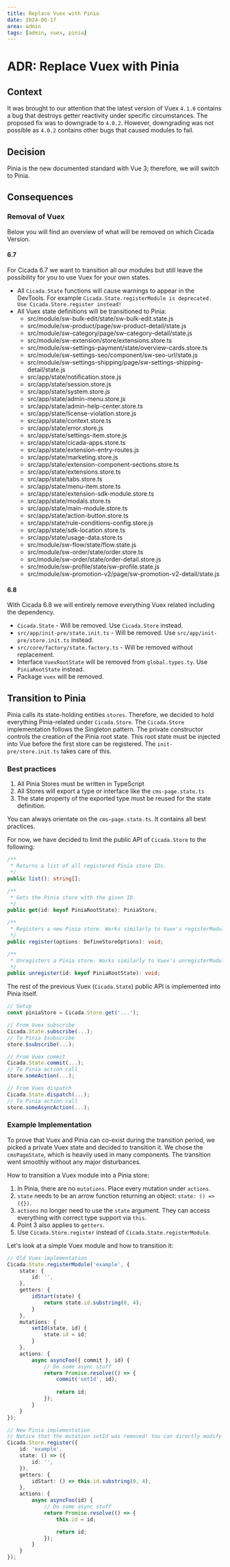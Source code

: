 ```yaml
---
title: Replace Vuex with Pinia
date: 2024-06-17
area: admin
tags: [admin, vuex, pinia]
---
```


# ADR: Replace Vuex with Pinia
## Context
It was brought to our attention that the latest version of Vuex `4.1.0` contains a bug that destroys getter reactivity under specific circumstances. The proposed fix was to downgrade to `4.0.2`. However, downgrading was not possible as `4.0.2` contains other bugs that caused modules to fail.

## Decision
Pinia is the new documented standard with Vue 3; therefore, we will switch to Pinia.

## Consequences
### Removal of Vuex
Below you will find an overview of what will be removed on which Cicada Version.

#### 6.7
For Cicada 6.7 we want to transition all our modules but still leave the possibility for you to use Vuex for your own states.

- All `Cicada.State` functions will cause warnings to appear in the DevTools. For example `Cicada.State.registerModule is deprecated. Use Cicada.Store.register instead!`
- All Vuex state definitions will be transitioned to Pinia:
    - src/module/sw-bulk-edit/state/sw-bulk-edit.state.js
    - src/module/sw-product/page/sw-product-detail/state.js
    - src/module/sw-category/page/sw-category-detail/state.js
    - src/module/sw-extension/store/extensions.store.ts
    - src/module/sw-settings-payment/state/overview-cards.store.ts
    - src/module/sw-settings-seo/component/sw-seo-url/state.js
    - src/module/sw-settings-shipping/page/sw-settings-shipping-detail/state.js
    - src/app/state/notification.store.js
    - src/app/state/session.store.js
    - src/app/state/system.store.js
    - src/app/state/admin-menu.store.js
    - src/app/state/admin-help-center.store.ts
    - src/app/state/license-violation.store.js
    - src/app/state/context.store.ts
    - src/app/state/error.store.js
    - src/app/state/settings-item.store.js
    - src/app/state/cicada-apps.store.ts
    - src/app/state/extension-entry-routes.js
    - src/app/state/marketing.store.js
    - src/app/state/extension-component-sections.store.ts
    - src/app/state/extensions.store.ts
    - src/app/state/tabs.store.ts
    - src/app/state/menu-item.store.ts
    - src/app/state/extension-sdk-module.store.ts
    - src/app/state/modals.store.ts
    - src/app/state/main-module.store.ts
    - src/app/state/action-button.store.ts
    - src/app/state/rule-conditions-config.store.js
    - src/app/state/sdk-location.store.ts
    - src/app/state/usage-data.store.ts
    - src/module/sw-flow/state/flow.state.js
    - src/module/sw-order/state/order.store.ts
    - src/module/sw-order/state/order-detail.store.js
    - src/module/sw-profile/state/sw-profile.state.js
    - src/module/sw-promotion-v2/page/sw-promotion-v2-detail/state.js

#### 6.8
With Cicada 6.8 we will entirely remove everything Vuex related including the dependency.

- `Cicada.State` - Will be removed. Use `Cicada.Store` instead.
- `src/app/init-pre/state.init.ts` - Will be removed. Use `src/app/init-pre/store.init.ts` instead.
- `src/core/factory/state.factory.ts` - Will be removed without replacement.
- Interface `VuexRootState` will be removed from `global.types.ty`. Use `PiniaRootState` instead.
- Package `vuex` will be removed.


## Transition to Pinia
Pinia calls its state-holding entities `stores`. Therefore, we decided to hold everything Pinia-related under `Cicada.Store`.
The `Cicada.Store` implementation follows the Singleton pattern. The private constructor controls the creation of the Pinia root state.
This root state must be injected into Vue before the first store can be registered. The `init-pre/store.init.ts` takes care of this.

### Best practices
1. All Pinia Stores must be written in TypeScript
2. All Stores will export a type or interface like the `cms-page.state.ts`
3. The state property of the exported type must be reused for the state definition.

You can always orientate on the `cms-page.state.ts`. It contains all best practices. 

For now, we have decided to limit the public API of `Cicada.Store` to the following:

```typescript
/**
 * Returns a list of all registered Pinia store IDs.
 */
public list(): string[];

/**
 * Gets the Pinia store with the given ID.
 */
public get(id: keyof PiniaRootState): PiniaStore;

/**
 * Registers a new Pinia store. Works similarly to Vuex's registerModule.
 */
public register(options: DefineStoreOptions): void;

/**
 * Unregisters a Pinia store. Works similarly to Vuex's unregisterModule.
 */
public unregister(id: keyof PiniaRootState): void;
```

The rest of the previous Vuex (`Cicada.State`) public API is implemented into Pinia itself.

```typescript
// Setup
const piniaStore = Cicada.Store.get('...');

// From Vuex subscribe
Cicada.State.subscribe(...);
// To Pinia $subscribe
store.$subscribe(...);

// From Vuex commit
Cicada.State.commit(...);
// To Pinia action call
store.someAction(...);

// From Vuex dispatch
Cicada.State.dispatch(...);
// To Pinia action call
store.someAsyncAction(...);
```

### Example Implementation
To prove that Vuex and Pinia can co-exist during the transition period, we picked a private Vuex state and decided to transition it.
We chose the `cmsPageState`, which is heavily used in many components. The transition went smoothly without any major disturbances.

How to transition a Vuex module into a Pinia store:
1. In Pinia, there are no `mutations`. Place every mutation under `actions`.
2. `state` needs to be an arrow function returning an object: `state: () => ({})`.
3. `actions` no longer need to use the `state` argument. They can access everything with correct type support via `this`.
4. Point 3 also applies to `getters`.
5. Use `Cicada.Store.register` instead of `Cicada.State.registerModule`.

Let's look at a simple Vuex module and how to transition it:
```typescript
// Old Vuex implementation
Cicada.State.registerModule('example', {
    state: {
        id: '',
    },
    getters: {
        idStart(state) {
            return state.id.substring(0, 4);
        }
    },
    mutations: {
        setId(state, id) {
            state.id = id;
        }
    },
    actions: {
        async asyncFoo({ commit }, id) {
            // Do some async stuff
            return Promise.resolve(() => {
                commit('setId', id);
                
                return id;
            });
        }
    }
});

// New Pinia implementation
// Notice that the mutation setId was removed! You can directly modify a Pinia store state after retrieving it with Cicada.Store.get.
Cicada.Store.register({
    id: 'example',
    state: () => ({
        id: '',
    }),
    getters: {
        idStart: () => this.id.substring(0, 4),
    },
    actions: {
        async asyncFoo(id) {
            // Do some async stuff
            return Promise.resolve(() => {
                this.id = id;

                return id;
            });
        }
    }
});
```

